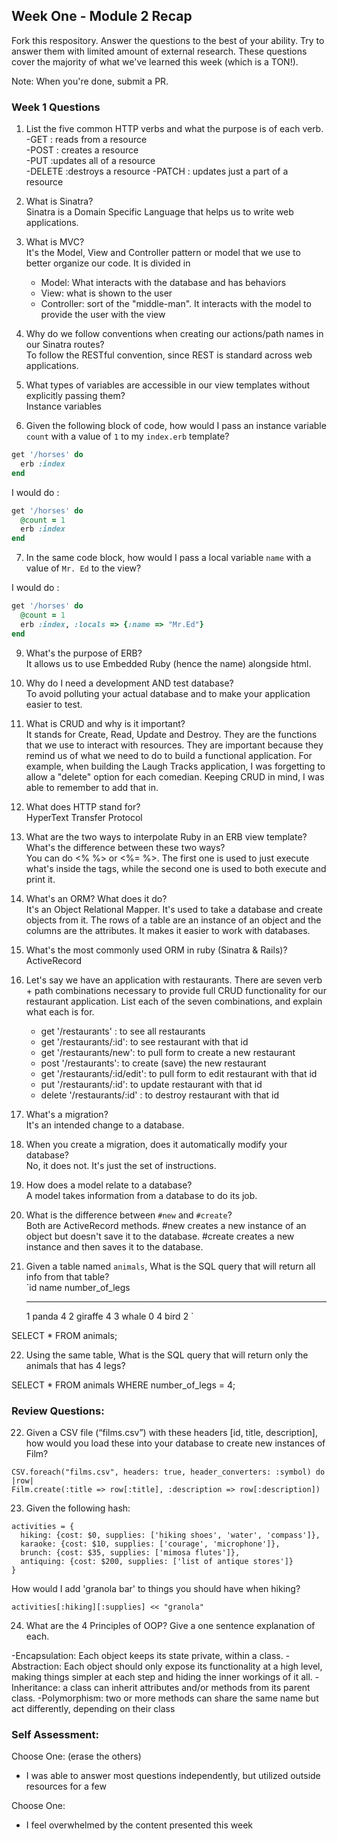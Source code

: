 ## Week One - Module 2 Recap

Fork this respository. Answer the questions to the best of your ability. Try to answer them with limited amount of external research. These questions cover the majority of what we've learned this week (which is a TON!).

Note: When you're done, submit a PR.

### Week 1 Questions

1. List the five common HTTP verbs and what the purpose is of each verb.  
  -GET : reads from a resource   
  -POST : creates a resource  
  -PUT :updates all of a resource  
  -DELETE :destroys a resource 
  -PATCH : updates just a part of a resource  

2. What is Sinatra?  
Sinatra is a Domain Specific Language that helps us to write web applications.

3. What is MVC?  
It's the Model, View and Controller pattern or model that we use to better organize our code. It is divided in   
	- Model: What interacts with the database and has behaviors
	- View: what is shown to the user
	- Controller: sort of the "middle-man". It interacts with the model to provide the user with the view


4. Why do we follow conventions when creating our actions/path names in our Sinatra routes?  
To follow the RESTful convention, since REST is standard across web applications.

5. What types of variables are accessible in our view templates without explicitly passing them?  
Instance variables

6. Given the following block of code, how would I pass an instance variable `count` with a value of `1` to my `index.erb` template?


  ```ruby
  get '/horses' do
    erb :index
  end
  ```
  
  I would do :
  ```ruby
  get '/horses' do
	@count = 1
    erb :index
  end
  ```

7. In the same code block, how would I pass a local variable `name` with a value of `Mr. Ed` to the view?

  I would do :
  ```ruby
  get '/horses' do
	@count = 1
    erb :index, :locals => {:name => "Mr.Ed"}
  end
  ```

9. What's the purpose of ERB?  
It allows us to use Embedded Ruby (hence the name)  alongside html.

10. Why do I need a development AND test database?  
To avoid polluting your actual database and to make your application easier to test.

11. What is CRUD and why is it important?  
It stands for Create, Read, Update and Destroy. They are the functions that we use to interact with resources. They are important because they remind us of what we need to do to build a functional application. For example, when building the Laugh Tracks application, I was forgetting to allow a "delete" option for each comedian. Keeping CRUD in mind, I was able to remember to add that in.

12. What does HTTP stand for?  
HyperText Transfer Protocol 

13. What are the two ways to interpolate Ruby in an ERB view template? What's the difference between these two ways?  
You can do <%       %> or <%=       %>. The first one is used to just execute what's inside the tags, while the second one is used to both execute and print it. 

14. What's an ORM? What does it do?  
It's an Object Relational Mapper. It's used to take a database and create objects from it. The rows of a table are an instance of an object and the columns are the attributes. It makes it easier to work with databases.


15. What's the most commonly used ORM in ruby (Sinatra & Rails)?  
ActiveRecord

16. Let's say we have an application with restaurants. There are seven verb + path combinations necessary to provide full CRUD functionality for our restaurant application. List each of the seven combinations, and explain what each is for.  
	- get '/restaurants' :  to see all restaurants 
	- get '/restaurants/:id': to see restaurant with that id  
	- get '/restaurants/new': to pull form to create a new restaurant  
	- post '/restaurants':  to create (save) the new restaurant 
	- get '/restaurants/:id/edit': to pull form to edit restaurant with that id 
	- put '/restaurants/:id': to update restaurant with that id 
	- delete '/restaurants/:id' : to destroy restaurant with that id  

17. What's a migration?  
It's an intended change to a database.

18. When you create a migration, does it automatically modify your database?  
No, it does not. It's just the set of instructions. 

19. How does a model relate to a database?  
A model takes information from a database to do its job.

20. What is the difference between `#new` and `#create`?  
Both are ActiveRecord methods. #new creates a new instance of an object but doesn't save it to the database. #create creates a new instance and then saves it to the database.

21. Given a table named `animals`, What is the SQL query that will return all info from that table?  
    `id     name        number_of_legs
    -----   ------      --------------
      1     panda       4
      2     giraffe     4
      3     whale       0
      4     bird        2
    `

SELECT * FROM animals;

22. Using the same table, What is the SQL query that will return only the animals that has 4 legs?  

SELECT * FROM animals WHERE number_of_legs = 4;

### Review Questions:  
22. Given a CSV file (“films.csv”) with these headers [id, title, description], how would you load these into your database to create new instances of Film?  

```
CSV.foreach("films.csv", headers: true, header_converters: :symbol) do |row|
Film.create(:title => row[:title], :description => row[:description])
```


23. Given the following hash:
```
activities = {
  hiking: {cost: $0, supplies: ['hiking shoes', 'water', 'compass']},
  karaoke: {cost: $10, supplies: ['courage', 'microphone']},
  brunch: {cost: $35, supplies: ['mimosa flutes']},
  antiquing: {cost: $200, supplies: ['list of antique stores']}
}
```
How would I add 'granola bar' to things you should have when hiking?

```
activities[:hiking][:supplies] << "granola"
```

24. What are the 4 Principles of OOP? Give a one sentence explanation of each.

-Encapsulation: Each object keeps its state private, within a class.
-Abstraction: Each object should only expose its functionality at a high level, making things simpler at each step and hiding the inner workings of it all.
-Inheritance: a class can inherit attributes and/or methods from its parent class.
-Polymorphism: two or more methods can share the same name but act differently, depending on their class

### Self Assessment:
Choose One: (erase the others)
* I was able to answer most questions independently, but utilized outside resources for a few

Choose One:
* I feel overwhelmed by the content presented this week
